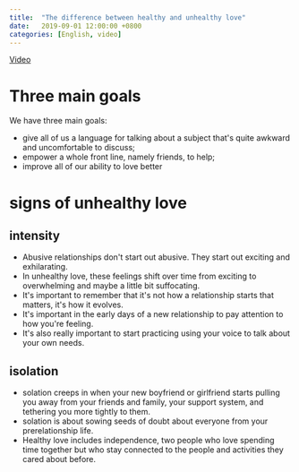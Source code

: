 ```yaml
---
title:  "The difference between healthy and unhealthy love"
date:   2019-09-01 12:00:00 +0800
categories: [English, video]
---
```


[Video](https://www.bilibili.com/video/av63700063?from=search&seid=8456410744236513949)

# Three main goals

We have three main goals: 
* give all of us a language for talking about a subject that's quite awkward and uncomfortable to discuss;
* empower a whole front line, namely friends, to help;
* improve all of our ability to love better

# signs of unhealthy love

## intensity

* Abusive relationships don't start out abusive. They start out exciting and exhilarating.
* In unhealthy love, these feelings shift over time from exciting to overwhelming and maybe a little bit suffocating.
* It's important to remember that it's not how a relationship starts that matters, it's how it evolves.
* It's important in the early days of a new relationship to pay attention to how you're feeling.
* It's also really important to start practicing using your voice to talk about your own needs.

<!--more-->

## isolation

* solation creeps in when your new boyfriend or girlfriend starts pulling you away from your friends and family, your support system, and tethering you more tightly to them.
* solation is about sowing seeds of doubt about everyone from your prerelationship life.
* Healthy love includes independence, two people who love spending time together but who stay connected to the people and activities they cared about before.